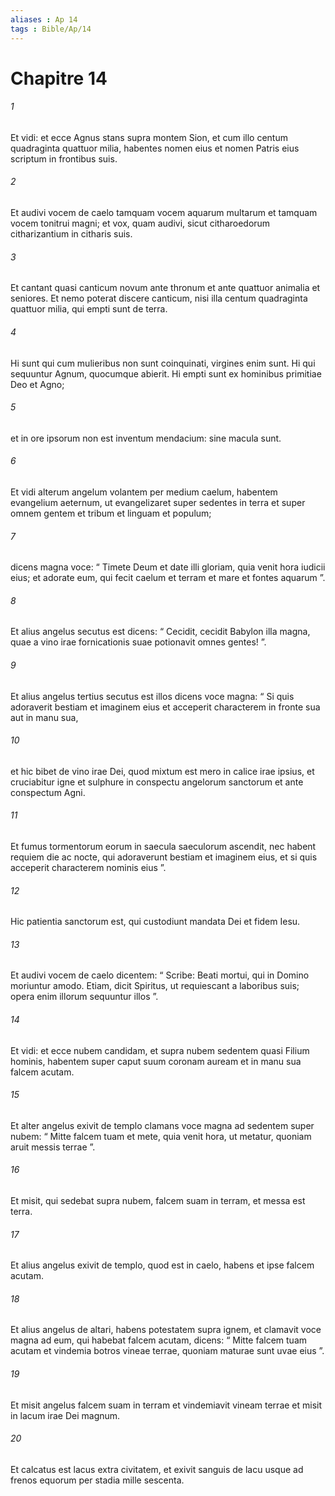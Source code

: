 ```yaml
---
aliases : Ap 14
tags : Bible/Ap/14
---
```


# Chapitre 14

###### 1
Et vidi: et ecce Agnus stans supra montem Sion, et cum illo centum quadraginta quattuor milia, habentes nomen eius et nomen Patris eius scriptum in frontibus suis. 
###### 2
Et audivi vocem de caelo tamquam vocem aquarum multarum et tamquam vocem tonitrui magni; et vox, quam audivi, sicut citharoedorum citharizantium in citharis suis. 
###### 3
Et cantant quasi canticum novum ante thronum et ante quattuor animalia et seniores. Et nemo poterat discere canticum, nisi illa centum quadraginta quattuor milia, qui empti sunt de terra. 
###### 4
Hi sunt qui cum mulieribus non sunt coinquinati, virgines enim sunt. Hi qui sequuntur Agnum, quocumque abierit. Hi empti sunt ex hominibus primitiae Deo et Agno; 
###### 5
et in ore ipsorum non est inventum mendacium: sine macula sunt.
###### 6
Et vidi alterum angelum volantem per medium caelum, habentem evangelium aeternum, ut evangelizaret super sedentes in terra et super omnem gentem et tribum et linguam et populum; 
###### 7
dicens magna voce: “ Timete Deum et date illi gloriam, quia venit hora iudicii eius; et adorate eum, qui fecit caelum et terram et mare et fontes aquarum ”.
###### 8
Et alius angelus secutus est dicens: “ Cecidit, cecidit Babylon illa magna, quae a vino irae fornicationis suae potionavit omnes gentes! ”.
###### 9
Et alius angelus tertius secutus est illos dicens voce magna: “ Si quis adoraverit bestiam et imaginem eius et acceperit characterem in fronte sua aut in manu sua, 
###### 10
et hic bibet de vino irae Dei, quod mixtum est mero in calice irae ipsius, et cruciabitur igne et sulphure in conspectu angelorum sanctorum et ante conspectum Agni. 
###### 11
Et fumus tormentorum eorum in saecula saeculorum ascendit, nec habent requiem die ac nocte, qui adoraverunt bestiam et imaginem eius, et si quis acceperit characterem nominis eius ”.
###### 12
Hic patientia sanctorum est, qui custodiunt mandata Dei et fidem Iesu. 
###### 13
Et audivi vocem de caelo dicentem: “ Scribe: Beati mortui, qui in Domino moriuntur amodo. Etiam, dicit Spiritus, ut requiescant a laboribus suis; opera enim illorum sequuntur illos ”. 
###### 14
Et vidi: et ecce nubem candidam, et supra nubem sedentem quasi Filium hominis, habentem super caput suum coronam auream et in manu sua falcem acutam. 
###### 15
Et alter angelus exivit de templo clamans voce magna ad sedentem super nubem: “ Mitte falcem tuam et mete, quia venit hora, ut metatur, quoniam aruit messis terrae ”. 
###### 16
Et misit, qui sedebat supra nubem, falcem suam in terram, et messa est terra.
###### 17
Et alius angelus exivit de templo, quod est in caelo, habens et ipse falcem acutam. 
###### 18
Et alius angelus de altari, habens potestatem supra ignem, et clamavit voce magna ad eum, qui habebat falcem acutam, dicens: “ Mitte falcem tuam acutam et vindemia botros vineae terrae, quoniam maturae sunt uvae eius ”. 
###### 19
Et misit angelus falcem suam in terram et vindemiavit vineam terrae et misit in lacum irae Dei magnum. 
###### 20
Et calcatus est lacus extra civitatem, et exivit sanguis de lacu usque ad frenos equorum per stadia mille sescenta.
